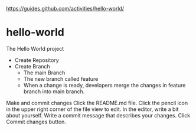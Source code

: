 
https://guides.github.com/activities/hello-world/

# hello-world
The Hello World project

- Create Repository
- Create Branch
  - The main Branch
  - The new branch called feature
  - When a change is ready, developers merge the changes in feature branch into main branch.

Make and commit changes
Click the README.md file.
Click the  pencil icon in the upper right corner of the file view to edit.
In the editor, write a bit about yourself.
Write a commit message that describes your changes.
Click Commit changes button.

